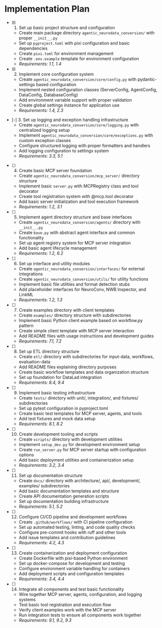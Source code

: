 # Implementation Plan

- [x] 1. Set up basic project structure and configuration
  - Create main package directory `agentic_neurodata_conversion/` with proper `__init__.py`
  - Set up `pyproject.toml` with pixi configuration and basic dependencies
  - Create `pixi.toml` for environment management
  - Create `.env.example` template for environment configuration
  - _Requirements: 1.1, 1.4_

- [x] 2. Implement core configuration system
  - Create `agentic_neurodata_conversion/core/config.py` with pydantic-settings based configuration
  - Implement nested configuration classes (ServerConfig, AgentConfig, DataConfig, DatabaseConfig)
  - Add environment variable support with proper validation
  - Create global settings instance for application use
  - _Requirements: 1.4, 2.3_

- [-] 3. Set up logging and exception handling infrastructure
  - Create `agentic_neurodata_conversion/core/logging.py` with centralized logging setup
  - Implement `agentic_neurodata_conversion/core/exceptions.py` with custom exception classes
  - Configure structured logging with proper formatters and handlers
  - Add logging configuration to settings system
  - _Requirements: 3.3, 5.1_

- [ ] 4. Create basic MCP server foundation
  - Create `agentic_neurodata_conversion/mcp_server/` directory structure
  - Implement basic `server.py` with MCPRegistry class and tool decorator
  - Create tool registration system with @mcp.tool decorator
  - Add basic server initialization and tool execution framework
  - _Requirements: 1.2, 3.1_

- [ ] 5. Implement agent directory structure and base interfaces
  - Create `agentic_neurodata_conversion/agents/` directory with `__init__.py`
  - Create `base.py` with abstract agent interface and common functionality
  - Set up agent registry system for MCP server integration
  - Add basic agent lifecycle management
  - _Requirements: 1.2, 6.2_

- [ ] 6. Set up interface and utility modules
  - Create `agentic_neurodata_conversion/interfaces/` for external integrations
  - Create `agentic_neurodata_conversion/utils/` for utility functions
  - Implement basic file utilities and format detection stubs
  - Add placeholder interfaces for NeuroConv, NWB Inspector, and LinkML
  - _Requirements: 1.2, 1.3_

- [ ] 7. Create examples directory with client templates
  - Create `examples/` directory structure with subdirectories
  - Implement basic Python client example based on workflow.py pattern
  - Create simple client template with MCP server interaction
  - Add README files with usage instructions and development guides
  - _Requirements: 7.1, 7.2_

- [ ] 8. Set up ETL directory structure
  - Create `etl/` directory with subdirectories for input-data, workflows, evaluation-data
  - Add README files explaining directory purposes
  - Create basic workflow templates and data organization structure
  - Set up foundation for DataLad integration
  - _Requirements: 8.4, 9.4_

- [ ] 9. Implement basic testing infrastructure
  - Create `tests/` directory with unit/, integration/, and fixtures/ subdirectories
  - Set up pytest configuration in pyproject.toml
  - Create basic test templates for MCP server, agents, and tools
  - Add test fixtures and mock data setup
  - _Requirements: 8.1, 8.2_

- [ ] 10. Create development tooling and scripts
  - Create `scripts/` directory with development utilities
  - Implement `setup_dev.py` for development environment setup
  - Create `run_server.py` for MCP server startup with configuration options
  - Add basic deployment utilities and containerization setup
  - _Requirements: 3.2, 3.4_

- [ ] 11. Set up documentation structure
  - Create `docs/` directory with architecture/, api/, development/, examples/ subdirectories
  - Add basic documentation templates and structure
  - Create API documentation generation scripts
  - Set up documentation building infrastructure
  - _Requirements: 5.1, 5.2_

- [ ] 12. Configure CI/CD pipeline and development workflows
  - Create `.github/workflows/` with CI pipeline configuration
  - Set up automated testing, linting, and code quality checks
  - Configure pre-commit hooks with ruff and other tools
  - Add issue templates and contribution guidelines
  - _Requirements: 4.2, 4.3_

- [ ] 13. Create containerization and deployment configuration
  - Create Dockerfile with pixi-based Python environment
  - Set up docker-compose for development and testing
  - Configure environment variable handling for containers
  - Add deployment scripts and configuration templates
  - _Requirements: 3.4, 4.4_

- [ ] 14. Integrate all components and test basic functionality
  - Wire together MCP server, agents, configuration, and logging systems
  - Test basic tool registration and execution flow
  - Verify client examples work with the MCP server
  - Run integration tests to ensure all components work together
  - _Requirements: 9.1, 9.2, 9.3_